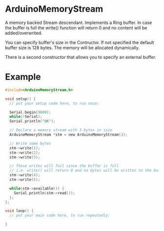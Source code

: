 # ArduinoMemoryStream
A memory backed Stream descendant. Implements a Ring buffer. In case the buffer is full the write() function will return 0 and no content will be added/overwrited.

You can specify buffer's size in the Contructor. If not specified the default buffer size is 128 bytes. The memory will be allocated dynamically.

There is a second constructor that allows you to specify an external buffer.

# Example

```c
#include<ArduinoMemoryStream.h>

void setup() {
  // put your setup code here, to run once:

  Serial.begin(9600);
  while(!Serial);
  Serial.println("OK");

  // Declare a memory stream with 3 bytes in size
  ArduinoMemoryStream *stm = new ArduinoMemoryStream(3);

  // Write some bytes
  stm->write(1);
  stm->write(2);
  stm->write(3);

  // These writes will fail since the buffer is full
  // i.e. write() will return 0 and no bytes will be written to the buffer
  stm->write(4);
  stm->write(5);

  while(stm->available()) {
    Serial.println(stm->read());
  };
};

void loop() {
  // put your main code here, to run repeatedly:

}

```
